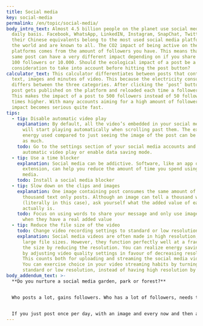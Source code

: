 ```yaml
---
title: Social media
key: social-media
permalink: /en/topic/social-media/
body_intro_text: Almost 4.5 billion people on the planet use social media on a
  daily basis. Facebook, WhatsApp, LinkedIN, Instagram, SnapChat, Twitter and
  their Chinese equivalents belong to the most used social media platforms in
  the world and are known to all. The CO2 impact of being active on these
  platforms comes from the amount of followers you have. This means that the
  same post can have a very different impact depending on if you share it with
  100 followers or 10.000. Should the ecological impact of a post be a
  consideration to take into account before hitting the post button?
calculator_text: This calculator differentiates between posts that contain only
  text, images and minutes of video. This because the electricity consumed
  differs between the three categories. After clicking the ‘post’ button, your
  post gets published on the platform and reloaded each time a follower sees it.
  This makes the impact of a post to 500 followers instead of 50 followers - 10
  times higher. With many accounts aiming for a high amount of followers, the
  impact becomes serious quite fast.
tips:
  - tip: Disable automatic video play
    explanation: By default, all the video’s embedded in your social media feeds
      will start playing automatically when scrolling past them. The extra
      energy used compared to just seeing the image of the post can be up to 10x
      as much.
    todo: Go to the settings section of your social media accounts and disable
      automatic video play or enable data saving mode.
  - tip: Use a time blocker
    explanation: Social media can be addictive. Software, like an app or browser
      extension, can help you reduce the amount of time you spend using social
      media.
    todo: Install a social media blocker
  - tip: Slow down on the clips and images
    explanation: One image containing post consumes the same amount of energy as a
      thousand text only posts. Although an image can tell a thousand words
      (literally in this case), ask yourself what the added value of each image
      actually is.
    todo: Focus on using words to share your message and only use images or clips
      when they have a real added value
  - tip: Reduce the file size of the video
    todo: Change video recording settings to standard or low resolution
    explanation: Social media videos are often made in high resolution, resulting in
      large file sizes. However, they function perfectly well at a fraction of
      the size by reducing the resolution. You can realize energy savings just
      by adjusting video quality settings in favour of decreasing resolution.
      This counts both for uploading and streaming the social media video post.
      You can exercise choice in your video streaming habits by turning to
      standard or low resolution, instead of having high resolution by default.
body_addendum_text: >-
  **Do you nurture a social media garden, park or forest?**


  Who posts a lot, gains followers. Who has a lot of followers, needs to post a lot. That is, in a nutshell, how the algorithmic strategy of social media platforms work. The goal is to have as many people as possible on the platform, for as long as possible. And they are succeeding quite well. Each day we spend almost 2.5 hours on social media. If we continue in the same pace; posting, scrolling, liking and commenting takes up almost 6 years of our life between the age of 16 and 70.


  If you just post once per day, with an image and every now and then a short video clip to your 100 friends and family members following you, you will need to plant 1 tree a year in your garden to compensate for this behavior. If you do the same but with 10.000 followers, it becomes a small park with 141 new trees each year. And if you have the same habit with 350.000 followers on your account, you will need to double the amount of trees in the Vondelpark, 5.000 trees,  each year to offset your personal impact. You can imagine which social media influencers need to fill forests with their activities.
---
```


